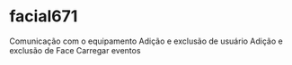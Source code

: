 # facial671

Comunicação com o equipamento
Adição e exclusão de usuário
Adição e exclusão de Face
Carregar eventos
